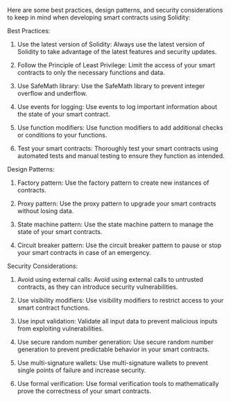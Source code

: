 Here are some best practices, design patterns, and security considerations to keep in mind when developing smart contracts using Solidity:

Best Practices:
1. Use the latest version of Solidity: Always use the latest version of Solidity to take advantage of the latest features and security updates.

2. Follow the Principle of Least Privilege: Limit the access of your smart contracts to only the necessary functions and data.

3. Use SafeMath library: Use the SafeMath library to prevent integer overflow and underflow.

4. Use events for logging: Use events to log important information about the state of your smart contract.

5. Use function modifiers: Use function modifiers to add additional checks or conditions to your functions.

6. Test your smart contracts: Thoroughly test your smart contracts using automated tests and manual testing to ensure they function as intended.

Design Patterns:
1. Factory pattern: Use the factory pattern to create new instances of contracts.

2. Proxy pattern: Use the proxy pattern to upgrade your smart contracts without losing data.

3. State machine pattern: Use the state machine pattern to manage the state of your smart contracts.

4. Circuit breaker pattern: Use the circuit breaker pattern to pause or stop your smart contracts in case of an emergency.

Security Considerations:
1. Avoid using external calls: Avoid using external calls to untrusted contracts, as they can introduce security vulnerabilities.

2. Use visibility modifiers: Use visibility modifiers to restrict access to your smart contract functions.

3. Use input validation: Validate all input data to prevent malicious inputs from exploiting vulnerabilities.

4. Use secure random number generation: Use secure random number generation to prevent predictable behavior in your smart contracts.

5. Use multi-signature wallets: Use multi-signature wallets to prevent single points of failure and increase security.

6. Use formal verification: Use formal verification tools to mathematically prove the correctness of your smart contracts.
